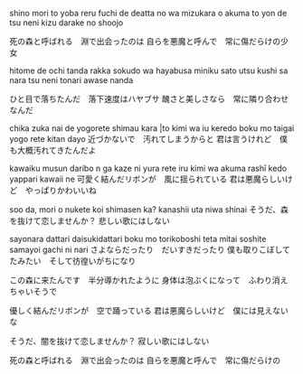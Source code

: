 shino mori to yoba reru
fuchi de deatta no wa
mizukara o akuma to yon de
tsu neni kizu darake no shoojo

死の森と呼ばれる　淵で出会ったのは
自らを悪魔と呼んで　常に傷だらけの少女


hitome de ochi tanda
rakka sokudo wa hayabusa
miniku sato utsu kushi sa nara
tsu neni tonari awase nanda

ひと目で落ちたんだ　落下速度はハヤブサ
醜さと美しさなら　常に隣り合わせなんだ

chika zuka nai de
yogorete shimau kara |to
kimi wa iu keredo
boku mo taigai yogo rete kitan dayo
近づかないで　汚れてしまうからと
君は言うけれど　僕も大概汚れてきたんだよ

kawaiku musun daribo n ga
kaze ni yura rete iru
kimi wa akuma rashī kedo
yappari kawaii ne
可愛く結んだリボンが　風に揺られている
君は悪魔らしいけど　やっぱりかわいいね

soo da, mori o nukete koi shimasen ka?
kanashii uta niwa shinai
そうだ、森を抜けて恋しませんか？
悲しい歌にはしない

sayonara dattari 
daisukidattari
boku mo torikoboshi teta mitai
soshite samayoi gachi ni nari
さよならだったり　だいすきだったり
僕も取りこぼしてたみたい　そして彷徨いがちになり

この森に来たんです　半分導かれたように
身体は泡ぶくになって　ふわり消えちゃいそうで

優しく結んだリボンが　空で踊っている
君は悪魔らしいけど　僕には見えないな

そうだ、闇を抜けて恋しませんか？
寂しい歌にはしない

死の森と呼ばれる　淵で出会ったのは
自らを悪魔と呼んで　常に傷だらけの